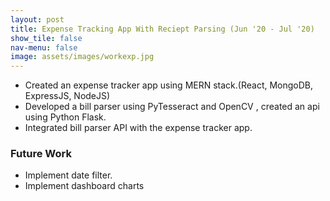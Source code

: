 ```yaml
---
layout: post
title: Expense Tracking App With Reciept Parsing (Jun '20 - Jul '20)
show_tile: false
nav-menu: false
image: assets/images/workexp.jpg
---
```

<div>
		<ul>
			<li>Created an expense tracker app using MERN stack.(React, MongoDB, ExpressJS, NodeJS)</li>
			<li>Developed a bill parser using PyTesseract and OpenCV , created an api using Python Flask.</li>
			<li>Integrated bill parser API with the expense tracker app.</li>
		</ul>
</div>
<h3>Future Work</h3>
<div>
		<ul>
			<li>Implement date filter.</li>
			<li>Implement dashboard charts</li>
		</ul>
</div>